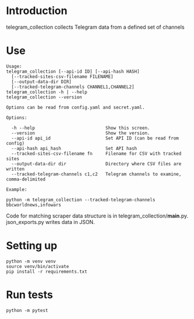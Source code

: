 # Introduction

telegram_collection collects Telegram data from a defined set of channels

# Use

```
Usage:
telegram_collection [--api-id ID] [--api-hash HASH]
  [--tracked-sites-csv-filename FILENAME]
  [--output-data-dir DIR]
  [--tracked-telegram-channels CHANNEL1,CHANNEL2]
telegram_collection -h | --help
telegram_collection --version

Options can be read from config.yaml and secret.yaml.

Options:
  
  -h --help                           Show this screen.
  --version                           Show the version.
  --api-id api_id                     Set API ID (can be read from config)
  --api-hash api_hash                 Set API hash
  --tracked-sites-csv-filename fn     Filename for CSV with tracked sites
  --output-data-dir dir               Directory where CSV files are written
  --tracked-telegram-channels c1,c2   Telegram channels to examine, comma-delimited

Example:

python -m telegram_collection --tracked-telegram-channels bbcworldnews,infowars
```

Code for matching scraper data structure is in telegram_collection/__main__.py. json_exports.py writes data in JSON.

# Setting up

```
python -m venv venv
source venv/bin/activate
pip install -r requirements.txt
```

# Run tests

```
python -m pytest
```